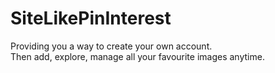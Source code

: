 # SiteLikePinInterest


Providing you a way to create your own account.<br />
Then add, explore, manage all your favourite images anytime.  
